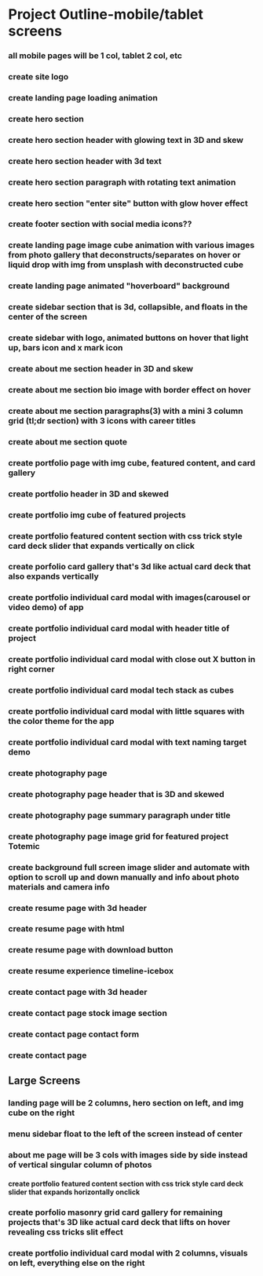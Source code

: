 # Project Outline-mobile/tablet screens
### all mobile pages will be 1 col, tablet 2 col, etc
### create site logo
### create landing page loading animation
### create hero section
### create hero section header with glowing text in 3D and skew
### create hero section header with 3d text
### create hero section paragraph with rotating text animation
### create hero section "enter site" button with glow hover effect
### create footer section with social media icons??
### create landing page image cube animation with various images from photo gallery that deconstructs/separates on hover or liquid drop with img from unsplash with deconstructed cube
### create landing page animated "hoverboard" background
### create sidebar section that is 3d, collapsible, and floats in the center of the screen
### create sidebar with logo, animated buttons on hover that light up, bars icon and x mark icon 
### create about me section header in 3D and skew
### create about me section bio image with border effect on hover
### create about me section paragraphs(3) with a mini 3 column grid (tl;dr section) with 3 icons with career titles
### create about me section quote
### create portfolio page with img cube, featured content, and card gallery
### create portfolio header in 3D and skewed
### create portfolio img cube of featured projects
### create portfolio featured content section with css trick style card deck slider that expands vertically on click
### create porfolio card gallery that's 3d like actual card deck that also expands vertically
### create portfolio individual card modal with images(carousel or video demo) of app
### create portfolio individual card modal with header title of project
### create portfolio individual card modal with close out X button in right corner
### create portfolio individual card modal tech stack as cubes
### create portfolio individual card modal with little squares with the color theme for the app
### create portfolio individual card modal with text naming target demo
### create photography page
### create photography page header that is 3D and skewed
### create photography page summary paragraph under title
### create photography page image grid for featured project Totemic
### create background full screen image slider and automate with option to scroll up and down manually and info about photo materials and camera info
### create resume page with 3d header
### create resume page with html
### create resume page with download button
### create resume experience timeline-icebox
### create contact page with 3d header
### create contact page stock image section
### create contact page contact form
### create contact page 



## Large Screens
### landing page will be 2 columns, hero section on left, and img cube on the right
### menu sidebar float to the left of the screen instead of center
### about me page will be 3 cols with images side by side instead of vertical singular column of photos
#### create portfolio featured content section with css trick style card deck slider that expands horizontally onclick
### create porfolio masonry grid card gallery for remaining projects that's 3D like actual card deck that lifts on hover revealing css tricks slit effect
### create portfolio individual card modal with 2 columns, visuals on left, everything else on the right